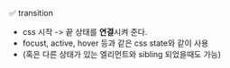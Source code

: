 ✅ transition
* css 시작 -> 끝 상태를 <b>연결</b>시켜 준다.
* focust, active, hover 등과 같은 css state와 같이 사용
* (혹은 다른 상태가 있는 엘리먼트와 sibling 되었을때도 가능)